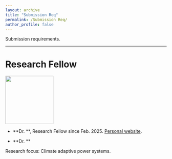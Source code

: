 ```yaml
---
layout: archive
title: "Submission Req"
permalink: /Submission Req/
author_profile: false
---
```

Submission requirements.

---

# Research Fellow

<img src="" width="150" height="150"> 

* **Dr. **,
Research Fellow since Feb. 2025. [Personal website]().


* **Dr. **

Research focus: Climate adaptive power systems.


